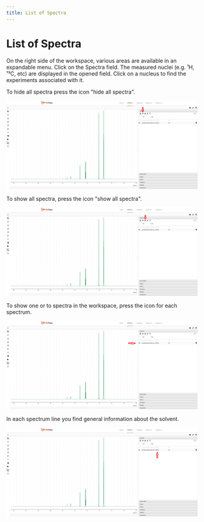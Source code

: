 ```yaml
---
title: List of Spectra
---
```


# List of Spectra

On the right side of the workspace, various areas are available in an expandable menu. Click on the Spectra field. The measured nuclei (e.g. ¹H, ¹³C, etc) are displayed in the opened field. Click on a nucleus to find the experiments associated with it. 

To hide all spectra press the icon "hide all spectra". 

![](./hide_all_spectra.png)

To show all spectra, press the icon "show all spectra". 

![](./show_all_spectra.png)

To show one or to spectra in the workspace, press the icon for each spectrum. 

![](./select_spectra.png)

In each spectrum line you find general information about the solvent.

![](./solvent.png)
